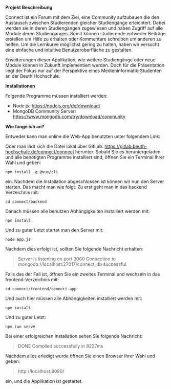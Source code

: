 **Projekt Beschreibung**

Connect ist ein Forum mit dem Ziel, eine Community aufzubauen die den Austausch zwischen Studierenden gleicher Studiengänge erleichtert. Dabei werden sie in deren Studiengängen zugewiesen und haben Zugriff auf alle Module deren Studienganges. Somit können studierende entweder Beiträge erstellen um Hilfe zu erhalten oder Kommentare schreiben um anderen zu helfen. Um die Lernkurve möglichst gering zu halten, haben wir versucht eine einfache und intuitive Benutzeroberfläche zu gestalten. 

Erweiterungen dieser Applikation, wie weitere Studiengänge oder neue Module können in Zukunft implementiert werden. Doch für die Präsentation liegt der Fokus nur auf der Perspektive eines Medieninformatik-Studenten an der Beuth Hochschule.

**Installationen**

Folgende Programme müssen installiert werden:

- Node.js: https://nodejs.org/de/download/
- MongoDB Community Server: https://www.mongodb.com/try/download/community

**Wie fange ich an?**

Entweder kann man online die Web-App benutzten unter folgendem Link:

Oder man lädt sich die Datei lokal über GitLab: https://gitlab.beuth-hochschule.de/connect/connect herunter. Sobald Sie es heruntergeladen und alle benötigten Programme installiert sind, öffnen Sie ein Terminal Ihrer Wahl und geben: 

```
npm install -g @vue/cli 
```

ein. Nachdem die Installation abgeschlossen ist können wir nun den Server starten. Das macht man wie folgt:
Zu erst geht man in das backend Verzeichnis mit:

```
cd connect/backend
```

Danach müssen alle benutzen Abhängigkeiten installiert werden mit:

```
npm install
```

Und zu guter Letzt startet man den Server mit:

```
node app.js
```

Nachdem dies erfolgt ist, sollten Sie folgende Nachricht erhalten:

> Server is listening on port 3000
> Connection to mongodb://localhost:27017/connect_db successful.

Falls das der Fall ist, öffnen Sie ein zweites Terminal und wechseln in das frontend-Verzeichnis mit:

```
cd connect/frontend/connect-app
```

Und auch hier müssen alle Abhängigkeiten installiert werden mit:

```
npm install
```

Und zu guter Letzt:

```
npm run serve
```

Bei einer erfolgreichen Installation sehen Sie folgende Nachricht:

> DONE  Compiled successfully in 8227ms    

Nachdem alles erledigt wurde öffnen Sie einen Browser Ihrer Wahl und geben:

> http://localhost:8080/

ein, und die Applikation ist gestartet.